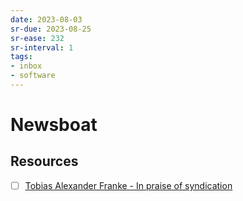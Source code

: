 ```yaml
---
date: 2023-08-03
sr-due: 2023-08-25
sr-ease: 232
sr-interval: 1
tags:
- inbox
- software
---
```


# Newsboat

## Resources

- [ ] [Tobias Alexander Franke - In praise of syndication](https://www.tobias-franke.eu/log/2019/08/07/in-praise-of-syndication.html)
